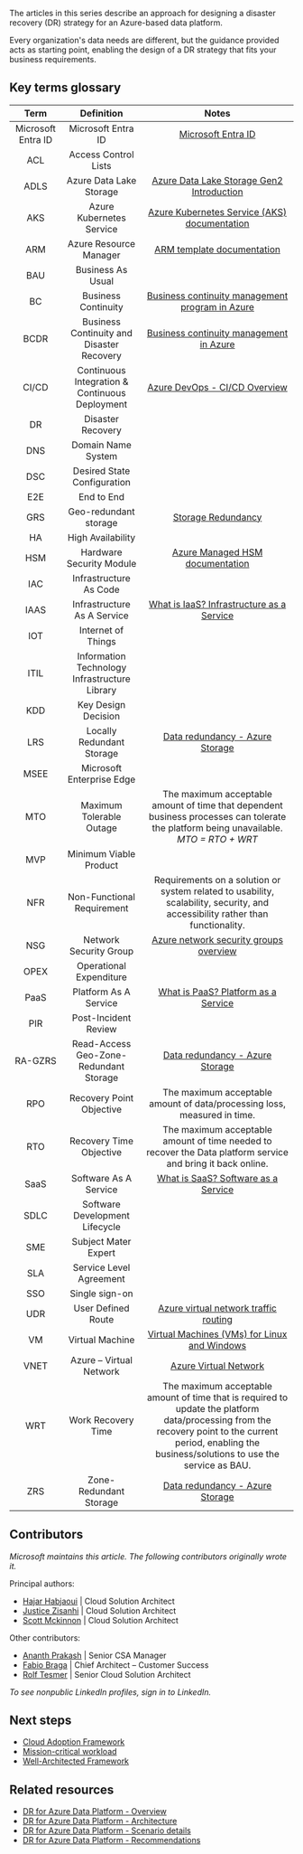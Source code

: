 The articles in this series describe an approach for designing a disaster recovery (DR) strategy for an Azure-based data platform.

Every organization's data needs are different, but the guidance provided acts as starting point, enabling the design of a DR strategy that fits your business requirements.

<!-- docutune:disable -->

## Key terms glossary

**Term**|**Definition**|**Notes**
:-----:|:-----:|:-----:
Microsoft Entra ID|Microsoft Entra ID|[Microsoft Entra ID](https://azure.microsoft.com/en-us/services/active-directory/)
ACL|Access Control Lists| 
ADLS|Azure Data Lake Storage|[Azure Data Lake Storage Gen2 Introduction](/azure/storage/blobs/data-lake-storage-introduction)
AKS|Azure Kubernetes Service|[Azure Kubernetes Service (AKS) documentation](/azure/aks/)
ARM|Azure Resource Manager|[ARM template documentation](/en-us/azure/azure-resource-manager/templates/)
BAU|Business As Usual| 
BC|Business Continuity|[Business continuity management program in Azure](/azure/reliability/business-continuity-management-program)
BCDR|Business Continuity and Disaster Recovery|[Business continuity management in Azure](/azure/reliability/business-continuity-management-program)
CI/CD|Continuous Integration & Continuous Deployment|[Azure DevOps - CI/CD Overview](/azure/devops/pipelines/apps/cd/azure/cicd-data-overview?view=azure-devops#what-is-cicd) 
DR|Disaster Recovery| 
DNS|Domain Name System| 
DSC|Desired State Configuration| 
E2E|End to End| 
GRS|Geo-redundant storage |[Storage Redundancy](/azure/storage/common/storage-redundancy#redundancy-in-a-secondary-region)
HA|High Availability| 
HSM|Hardware Security Module|[Azure Managed HSM documentation](/azure/key-vault/managed-hsm/)
IAC|Infrastructure As Code| 
IAAS|Infrastructure As A Service|[What is IaaS? Infrastructure as a Service](https://azure.microsoft.com/en-us/resources/cloud-computing-dictionary/what-is-iaas/#overview)
IOT|Internet of Things| 
ITIL|Information Technology Infrastructure Library|
KDD|Key Design Decision| 
LRS|Locally Redundant Storage|[Data redundancy - Azure Storage](/azure/storage/common/storage-redundancy)
MSEE|Microsoft Enterprise Edge| 
MTO|Maximum Tolerable Outage|The maximum acceptable amount of time that dependent business processes can tolerate the platform being unavailable. </br>*MTO = RTO + WRT*
MVP|Minimum Viable Product | 
NFR|Non-Functional Requirement|Requirements on a solution or system related to usability, scalability, security, and accessibility rather than functionality.
NSG|Network Security Group|[Azure network security groups overview](/azure/virtual-network/network-security-groups-overview)
OPEX|Operational Expenditure| 
PaaS|Platform As A Service|[What is PaaS? Platform as a Service](https://azure.microsoft.com/en-us/resources/cloud-computing-dictionary/what-is-paas/)
PIR|Post-Incident Review| 
RA-GZRS|Read-Access Geo-Zone-Redundant Storage|[Data redundancy - Azure Storage](/azure/storage/common/storage-redundancy)
RPO|Recovery Point Objective|The maximum acceptable amount of data/processing loss, measured in time.
RTO|Recovery Time Objective|The maximum acceptable amount of time needed to recover the Data platform service and bring it back online.
SaaS|Software As A Service|[What is SaaS? Software as a Service](https://azure.microsoft.com/en-us/resources/cloud-computing-dictionary/what-is-saas/)
SDLC|Software Development Lifecycle| 
SME|Subject Mater Expert| 
SLA|Service Level Agreement| 
SSO|Single sign-on| 
UDR|User Defined Route|[Azure virtual network traffic routing](/azure/virtual-network/virtual-networks-udr-overview)
VM|Virtual Machine|[Virtual Machines (VMs) for Linux and Windows](https://azure.microsoft.com/en-us/services/virtual-machines/)
VNET|Azure – Virtual Network|[Azure Virtual Network](/azure/virtual-network/virtual-networks-overview)
WRT|Work Recovery Time|The maximum acceptable amount of time that is required to update the platform data/processing from the recovery point to the current period, enabling the business/solutions to use the service as BAU.
ZRS|Zone-Redundant Storage|[Data redundancy - Azure Storage](/azure/storage/common/storage-redundancy#redundancy-in-the-primary-region)

<!-- docutune:enable -->

## Contributors

*Microsoft maintains this article. The following contributors originally wrote it.*

Principal authors:

- [Hajar Habjaoui](https://www.linkedin.com/in/hajar-habjaoui-36b10b97/) | Cloud Solution Architect
- [Justice Zisanhi](https://www.linkedin.com/in/justice-zisanhi/) | Cloud Solution Architect
- [Scott Mckinnon](https://www.linkedin.com/in/scott-mckinnon-96756a83) | Cloud Solution Architect

Other contributors:

- [Ananth Prakash](https://www.linkedin.com/in/ananthprakashj/) | Senior CSA Manager
- [Fabio Braga](https://www.linkedin.com/in/fabiohemylio/) | Chief Architect – Customer Success
- [Rolf Tesmer](https://www.linkedin.com/in/rolftesmer/) | Senior Cloud Solution Architect

*To see nonpublic LinkedIn profiles, sign in to LinkedIn.*

## Next steps

- [Cloud Adoption Framework](/azure/cloud-adoption-framework/secure/business-resilience)
- [Mission-critical workload](/azure/architecture/framework/mission-critical/mission-critical-overview)
- [Well-Architected Framework](/azure/architecture/framework/resiliency/)

## Related resources

- [DR for Azure Data Platform - Overview](dr-for-azure-data-platform-overview.yml)
- [DR for Azure Data Platform - Architecture](dr-for-azure-data-platform-architecture.yml)
- [DR for Azure Data Platform - Scenario details](dr-for-azure-data-platform-scenario-details.yml)
- [DR for Azure Data Platform - Recommendations](dr-for-azure-data-platform-recommendations.yml)
